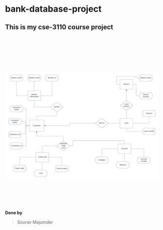 # bank-database-project

## This is my cse-3110 course project

<br>
<br>
<br>
<br>
<br>
<br>

![bank_database](image/bank_database.png)

<br>
<br>
<br>
<br>

**Done by**

> Sourav Majumder
